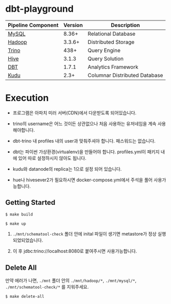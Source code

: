 dbt-playground
======================

| Pipeline Component                     | Version | Description              |
|----------------------------------------|---------|--------------------------|
| [MySQL](https://www.mysql.com/)        | 8.36+   | Relational Database      |
| [Hadoop](https://trino.io/)            | 3.3.6+  | Distributed Storage      |
| [Trino](https://trino.io/)             | 438+    | Query Engine             |
| [Hive](https://trino.io/)              | 3.1.3   | Query Solution           |
| [DBT](https://www.getdbt.com/)         | 1.7.1   | Analytics Framework      |
| [Kudu](https://kudu.apache.org/)       | 2.3+    | Columnar Distributed Database |

# Execution

- 프로그램은 아파치 미러 서버(CDN)에서 다운받도록 되어있습니다.

- trino의 username은 어느 것이든 상관없으나 처음 사용하는 유저네임을 계속 사용해야합니다.

- dbt-trino 내 profiles 내의 user과 맞춰주셔야 합니다. 패스워드는 없습니다.

- dbt는 파이썬 가상환경(virtualenv)을 만들어야 합니다. profiles.yml이 패키지 내에 있어 따로 설정하시지 않아도 됩니다.

- kudu와 datanode의 replica는 1으로 설정 되어 있습니다.

- hue나 hivesever2가 필요하시면 docker-compose.yml에서 주석을 풀어 사용가능합니다.

## Getting Started

```bash
$ make build

$ make up
```

1. `./mnt/schematool-check` 폴더 안에 inital 파일이 생기면 metastore가 정상 실행 되었되었습니다.

2. 이 후 jdbc:trino://localhost:8080로 붙여주시면 사용가능합니다.
   
## Delete All

만약 에러가 나면, `./mnt` 폴더 안의 `./mnt/hadoop/*`, `./mnt/mysql/*`, `./mnt/schematool-check/*` 를 지워주세요.

```bash
$ make delete-all
```
